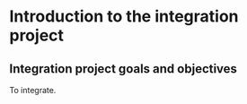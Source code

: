 # Introduction to the integration project
## Integration project goals and objectives
To integrate.
